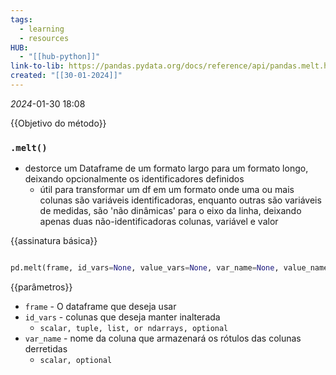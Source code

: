 ```yaml
---
tags:
  - learning
  - resources
HUB:
  - "[[hub-python]]"
link-to-lib: https://pandas.pydata.org/docs/reference/api/pandas.melt.html
created: "[[30-01-2024]]"
---
```

*2024*-01-30 18:08

{{Objetivo do método}}
### `.melt()`
- destorce um Dataframe de um formato largo para um formato longo, deixando opcionalmente os identificadores definidos
	- útil para transformar um df em um formato onde uma ou mais colunas são variáveis identificadoras, enquanto outras são variáveis de medidas, são 'não dinâmicas' para o eixo da linha, deixando apenas duas não-identificadoras colunas, variável e valor

{{assinatura básica}}

```python

pd.melt(frame, id_vars=None, value_vars=None, var_name=None, value_name='value', col_level=None, ignore_index=True)
```

{{parâmetros}}

- `frame` - O dataframe que deseja usar
- `id_vars` - colunas que deseja manter inalterada
	- `scalar, tuple, list, or ndarrays, optional`
- `var_name` - nome da coluna que armazenará os rótulos das colunas derretidas 
	- `scalar, optional`
